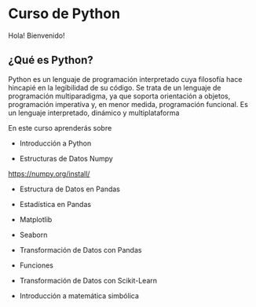 # Curso de Python

Hola! Bienvenido!

## ¿Qué es Python?

Python es un lenguaje de programación interpretado cuya filosofía hace hincapié en la legibilidad de su código. Se trata de un lenguaje de programación multiparadigma, ya que soporta orientación a objetos, programación imperativa y, en menor medida, programación funcional. Es un lenguaje interpretado, dinámico y multiplataforma

En este curso aprenderás sobre

* Introducción a Python

* Estructuras de Datos Numpy

https://numpy.org/install/

* Estructura de Datos en Pandas

* Estadística en Pandas

* Matplotlib

* Seaborn

* Transformación de Datos con Pandas

* Funciones

* Transformación de Datos con Scikit-Learn

* Introducción a matemática simbólica






